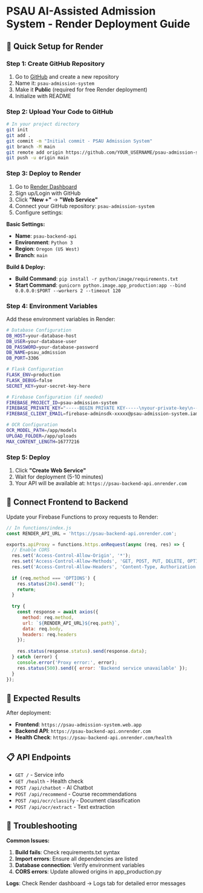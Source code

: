 # PSAU AI-Assisted Admission System - Render Deployment Guide

## 🚀 Quick Setup for Render

### Step 1: Create GitHub Repository
1. Go to [GitHub](https://github.com) and create a new repository
2. Name it: `psau-admission-system`
3. Make it **Public** (required for free Render deployment)
4. Initialize with README

### Step 2: Upload Your Code to GitHub
```bash
# In your project directory
git init
git add .
git commit -m "Initial commit - PSAU Admission System"
git branch -M main
git remote add origin https://github.com/YOUR_USERNAME/psau-admission-system.git
git push -u origin main
```

### Step 3: Deploy to Render
1. Go to [Render Dashboard](https://dashboard.render.com/)
2. Sign up/Login with GitHub
3. Click **"New +"** → **"Web Service"**
4. Connect your GitHub repository: `psau-admission-system`
5. Configure settings:

**Basic Settings:**
- **Name**: `psau-backend-api`
- **Environment**: `Python 3`
- **Region**: `Oregon (US West)`
- **Branch**: `main`

**Build & Deploy:**
- **Build Command**: `pip install -r python/image/requirements.txt`
- **Start Command**: `gunicorn python.image.app_production:app --bind 0.0.0.0:$PORT --workers 2 --timeout 120`

### Step 4: Environment Variables
Add these environment variables in Render:

```bash
# Database Configuration
DB_HOST=your-database-host
DB_USER=your-database-user
DB_PASSWORD=your-database-password
DB_NAME=psau_admission
DB_PORT=3306

# Flask Configuration
FLASK_ENV=production
FLASK_DEBUG=false
SECRET_KEY=your-secret-key-here

# Firebase Configuration (if needed)
FIREBASE_PROJECT_ID=psau-admission-system
FIREBASE_PRIVATE_KEY="-----BEGIN PRIVATE KEY-----\nyour-private-key\n-----END PRIVATE KEY-----\n"
FIREBASE_CLIENT_EMAIL=firebase-adminsdk-xxxxx@psau-admission-system.iam.gserviceaccount.com

# OCR Configuration
OCR_MODEL_PATH=/app/models
UPLOAD_FOLDER=/app/uploads
MAX_CONTENT_LENGTH=16777216
```

### Step 5: Deploy
1. Click **"Create Web Service"**
2. Wait for deployment (5-10 minutes)
3. Your API will be available at: `https://psau-backend-api.onrender.com`

## 🔗 Connect Frontend to Backend

Update your Firebase Functions to proxy requests to Render:

```javascript
// In functions/index.js
const RENDER_API_URL = 'https://psau-backend-api.onrender.com';

exports.apiProxy = functions.https.onRequest(async (req, res) => {
  // Enable CORS
  res.set('Access-Control-Allow-Origin', '*');
  res.set('Access-Control-Allow-Methods', 'GET, POST, PUT, DELETE, OPTIONS');
  res.set('Access-Control-Allow-Headers', 'Content-Type, Authorization');
  
  if (req.method === 'OPTIONS') {
    res.status(204).send('');
    return;
  }
  
  try {
    const response = await axios({
      method: req.method,
      url: `${RENDER_API_URL}${req.path}`,
      data: req.body,
      headers: req.headers
    });
    
    res.status(response.status).send(response.data);
  } catch (error) {
    console.error('Proxy error:', error);
    res.status(500).send({ error: 'Backend service unavailable' });
  }
});
```

## 🎯 Expected Results

After deployment:
- **Frontend**: `https://psau-admission-system.web.app`
- **Backend API**: `https://psau-backend-api.onrender.com`
- **Health Check**: `https://psau-backend-api.onrender.com/health`

## 📋 API Endpoints

- `GET /` - Service info
- `GET /health` - Health check
- `POST /api/chatbot` - AI Chatbot
- `POST /api/recommend` - Course recommendations
- `POST /api/ocr/classify` - Document classification
- `POST /api/ocr/extract` - Text extraction

## 🚨 Troubleshooting

**Common Issues:**
1. **Build fails**: Check requirements.txt syntax
2. **Import errors**: Ensure all dependencies are listed
3. **Database connection**: Verify environment variables
4. **CORS errors**: Update allowed origins in app_production.py

**Logs**: Check Render dashboard → Logs tab for detailed error messages

